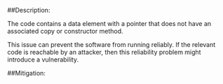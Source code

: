 ##Description:

The code contains a data element with a pointer that does not have an associated copy or constructor method.

This issue can prevent the software from running reliably. If the relevant code is reachable by an attacker, then this reliability problem might introduce a vulnerability.

##Mitigation:
